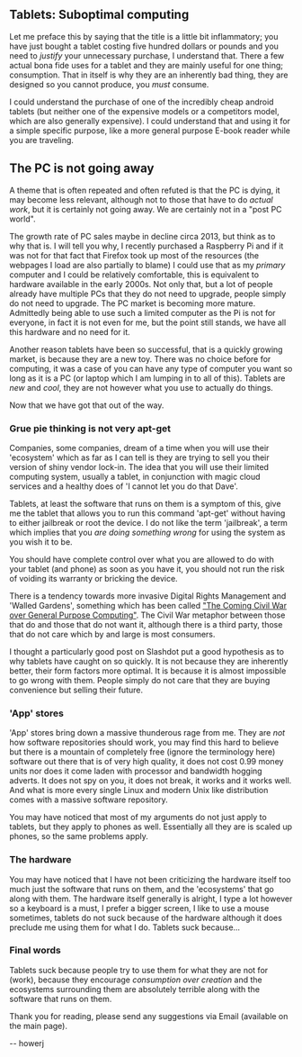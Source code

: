 ## Tablets: Suboptimal computing

Let me preface this by saying that the title is a little bit inflammatory; you
have just bought a tablet costing five hundred dollars or pounds and you need to
*justify* your unnecessary purchase, I understand that. There a few actual
bona fide uses for a tablet and they are mainly useful for one thing;
consumption. That in itself is why they are an inherently bad thing, they are
designed so you cannot produce, you *must* consume.

I could understand the purchase of one of the incredibly cheap android tablets
(but neither one of the expensive models or a competitors model, which are also
generally expensive). I could understand that and using it for a simple specific
purpose, like a more general purpose E-book reader while you are traveling.

## The PC is not going away

A theme that is often repeated and often refuted is that the PC is dying, it may
become less relevant, although not to those that have to do *actual work*, but
it is certainly not going away. We are certainly not in a "post PC world".

The growth rate of PC sales maybe in decline circa 2013, but think as to why
that is. I will tell you why, I recently purchased a Raspberry Pi and if it was
not for that fact that Firefox took up most of the resources (the webpages
I load are also partially to blame) I could use that as my *primary* computer
and I could be relatively comfortable, this is equivalent to hardware available
in the early 2000s. Not only that, but a lot of people already have multiple PCs
that they do not need to upgrade, people simply do not need to upgrade. The PC
market is becoming more mature. Admittedly being able to use such a limited
computer as the Pi is not for everyone, in fact it is not even for me, but the
point still stands, we have all this hardware and no need for it.

Another reason tablets have been so successful, that is a quickly growing
market, is because they are a new toy. There was no choice before for computing,
it was a case of you can have any type of computer you want so long as it is a
PC (or laptop which I am lumping in to all of this). Tablets are *new* and
*cool*, they are not however what you use to actually do things.

Now that we have got that out of the way.

### Grue pie thinking is not very apt-get

Companies, some companies, dream of a time when you will use their 'ecosystem'
which as far as I can tell is they are trying to sell you their version of shiny
vendor lock-in. The idea that you will use their limited computing system,
usually a tablet, in conjunction with magic cloud services and a healthy does of
'I cannot let you do that Dave'. 

Tablets, at least the software that runs on them is a symptom of this, give me
the tablet that allows you to run this command 'apt-get' without having to
either jailbreak or root the device. I do not like the term 'jailbreak', a term
which implies that you *are doing something wrong* for using the system as you
wish it to be.

You should have complete control over what you are allowed to do with your
tablet (and phone) as soon as you have it, you should not run the risk of
voiding its warranty or bricking the device.

There is a tendency towards more invasive Digital Rights Management and 'Walled
Gardens', something which has been called ["The Coming Civil War over General
Purpose Computing"][]. The Civil
War metaphor between those that do and those that do not want it, although there
is a third party, those that do not care which by and large is most consumers.

I thought a particularly good post on Slashdot put a good hypothesis as to why
tablets have caught on so quickly. It is not because they are inherently better,
their form factors more optimal. It is because it is almost impossible to go
wrong with them. People simply do not care that they are buying convenience but
selling their future.

### 'App' stores

'App' stores bring down a massive thunderous rage from me. They are *not* how
software repositories should work, you may find this hard to believe but there
is a mountain of completely free (ignore the terminology here) software out
there that is of very high quality, it does not cost 0.99 money units nor does
it come laden with processor and bandwidth hogging adverts. It does not spy on
you, it does not break, it works and it works well. And what is more every
single Linux and modern Unix like distribution comes with a massive software
repository. 

You may have noticed that most of my arguments do not just apply to tablets, but
they apply to phones as well. Essentially all they are is scaled up phones, so
the same problems apply.


### The hardware

You may have noticed that I have not been criticizing the hardware itself too
much just the software that runs on them, and the 'ecosystems' that go along
with them. The hardware itself generally is alright, I type a lot however so a
keyboard is a must, I prefer a bigger screen, I like to use a mouse sometimes,
tablets do not suck because of the hardware although it does preclude me using
them for what I do. Tablets suck because...

### Final words

Tablets suck because people try to use them for what they are not for (work), 
because they encourage *consumption over creation* and the ecosystems
surrounding them are absolutely terrible along with the software that runs on
them. 

Thank you for reading, please send any suggestions via Email (available on
the main page).

-- howerj

["The Coming Civil War over General Purpose Computing"]: http://boingboing.net/2012/08/23/civilwar.html
